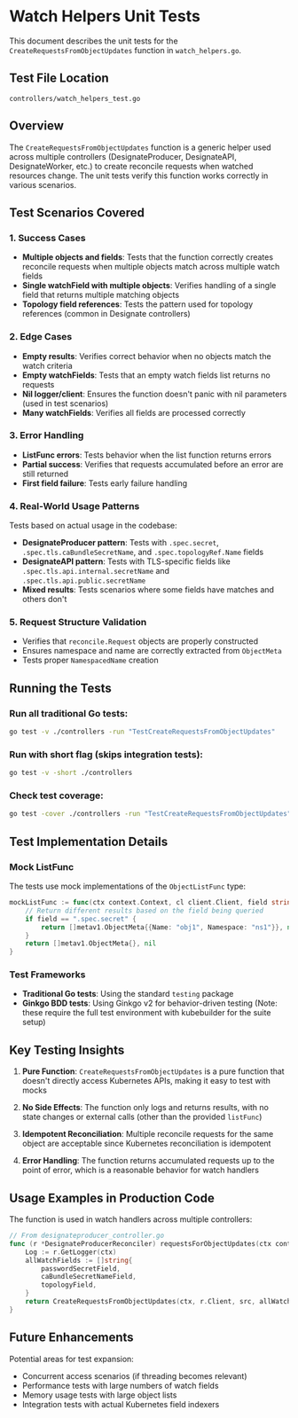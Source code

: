 # Watch Helpers Unit Tests

This document describes the unit tests for the `CreateRequestsFromObjectUpdates` function in `watch_helpers.go`.

## Test File Location

`controllers/watch_helpers_test.go`

## Overview

The `CreateRequestsFromObjectUpdates` function is a generic helper used across multiple controllers (DesignateProducer, DesignateAPI, DesignateWorker, etc.) to create reconcile requests when watched resources change. The unit tests verify this function works correctly in various scenarios.

## Test Scenarios Covered

### 1. Success Cases
- **Multiple objects and fields**: Tests that the function correctly creates reconcile requests when multiple objects match across multiple watch fields
- **Single watchField with multiple objects**: Verifies handling of a single field that returns multiple matching objects
- **Topology field references**: Tests the pattern used for topology references (common in Designate controllers)

### 2. Edge Cases
- **Empty results**: Verifies correct behavior when no objects match the watch criteria
- **Empty watchFields**: Tests that an empty watch fields list returns no requests
- **Nil logger/client**: Ensures the function doesn't panic with nil parameters (used in test scenarios)
- **Many watchFields**: Verifies all fields are processed correctly

### 3. Error Handling
- **ListFunc errors**: Tests behavior when the list function returns errors
- **Partial success**: Verifies that requests accumulated before an error are still returned
- **First field failure**: Tests early failure handling

### 4. Real-World Usage Patterns
Tests based on actual usage in the codebase:
- **DesignateProducer pattern**: Tests with `.spec.secret`, `.spec.tls.caBundleSecretName`, and `.spec.topologyRef.Name` fields
- **DesignateAPI pattern**: Tests with TLS-specific fields like `.spec.tls.api.internal.secretName` and `.spec.tls.api.public.secretName`
- **Mixed results**: Tests scenarios where some fields have matches and others don't

### 5. Request Structure Validation
- Verifies that `reconcile.Request` objects are properly constructed
- Ensures namespace and name are correctly extracted from `ObjectMeta`
- Tests proper `NamespacedName` creation

## Running the Tests

### Run all traditional Go tests:
```bash
go test -v ./controllers -run "TestCreateRequestsFromObjectUpdates"
```

### Run with short flag (skips integration tests):
```bash
go test -v -short ./controllers
```

### Check test coverage:
```bash
go test -cover ./controllers -run "TestCreateRequestsFromObjectUpdates"
```

## Test Implementation Details

### Mock ListFunc
The tests use mock implementations of the `ObjectListFunc` type:
```go
mockListFunc := func(ctx context.Context, cl client.Client, field string, src client.Object, log *logr.Logger) ([]metav1.ObjectMeta, error) {
    // Return different results based on the field being queried
    if field == ".spec.secret" {
        return []metav1.ObjectMeta{{Name: "obj1", Namespace: "ns1"}}, nil
    }
    return []metav1.ObjectMeta{}, nil
}
```

### Test Frameworks
- **Traditional Go tests**: Using the standard `testing` package
- **Ginkgo BDD tests**: Using Ginkgo v2 for behavior-driven testing (Note: these require the full test environment with kubebuilder for the suite setup)

## Key Testing Insights

1. **Pure Function**: `CreateRequestsFromObjectUpdates` is a pure function that doesn't directly access Kubernetes APIs, making it easy to test with mocks

2. **No Side Effects**: The function only logs and returns results, with no state changes or external calls (other than the provided `listFunc`)

3. **Idempotent Reconciliation**: Multiple reconcile requests for the same object are acceptable since Kubernetes reconciliation is idempotent

4. **Error Handling**: The function returns accumulated requests up to the point of error, which is a reasonable behavior for watch handlers

## Usage Examples in Production Code

The function is used in watch handlers across multiple controllers:

```go
// From designateproducer_controller.go
func (r *DesignateProducerReconciler) requestsForObjectUpdates(ctx context.Context, src client.Object) []reconcile.Request {
    Log := r.GetLogger(ctx)
    allWatchFields := []string{
        passwordSecretField,
        caBundleSecretNameField,
        topologyField,
    }
    return CreateRequestsFromObjectUpdates(ctx, r.Client, src, allWatchFields, findProducerListObjects, &Log)
}
```

## Future Enhancements

Potential areas for test expansion:
- Concurrent access scenarios (if threading becomes relevant)
- Performance tests with large numbers of watch fields
- Memory usage tests with large object lists
- Integration tests with actual Kubernetes field indexers


